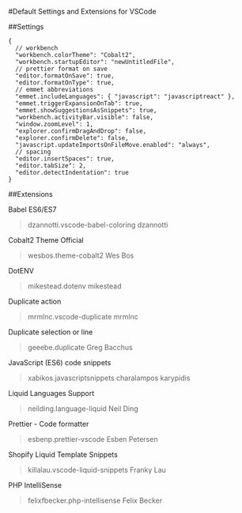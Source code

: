 #Default Settings and Extensions for VSCode

##Settings

```
{
  // workbench
  "workbench.colorTheme": "Cobalt2",
  "workbench.startupEditor": "newUntitledFile",
  // prettier format on save
  "editor.formatOnSave": true,
  "editor.formatOnType": true,
  // emmet abbreviations
  "emmet.includeLanguages": { "javascript": "javascriptreact" },
  "emmet.triggerExpansionOnTab": true,
  "emmet.showSuggestionsAsSnippets": true,
  "workbench.activityBar.visible": false,
  "window.zoomLevel": 1,
  "explorer.confirmDragAndDrop": false,
  "explorer.confirmDelete": false,
  "javascript.updateImportsOnFileMove.enabled": "always",
  // spacing
  "editor.insertSpaces": true,
  "editor.tabSize": 2,
  "editor.detectIndentation": true
}
```

##Extensions

Babel ES6/ES7

> dzannotti.vscode-babel-coloring
> dzannotti

Cobalt2 Theme Official

> wesbos.theme-cobalt2
> Wes Bos

DotENV

> mikestead.dotenv
> mikestead

Duplicate action

> mrmlnc.vscode-duplicate
> mrmlnc

Duplicate selection or line

> geeebe.duplicate
> Greg Bacchus

JavaScript (ES6) code snippets

> xabikos.javascriptsnippets
> charalampos karypidis

Liquid Languages Support

> neilding.language-liquid
> Neil Ding

Prettier - Code formatter

> esbenp.prettier-vscode
> Esben Petersen

Shopify Liquid Template Snippets

> killalau.vscode-liquid-snippets
> Franky Lau

PHP IntelliSense

> felixfbecker.php-intellisense
> Felix Becker
